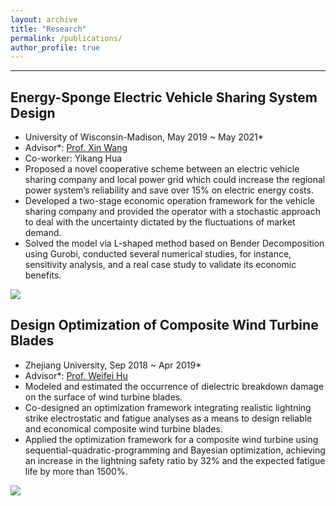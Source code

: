 ```yaml
---
layout: archive
title: "Research"
permalink: /publications/
author_profile: true
---
```


------
## Energy-Sponge Electric Vehicle Sharing System Design
* University of Wisconsin-Madison, May 2019 ~ May 2021*  
* Advisor*:  [Prof. Xin Wang](https://directory.engr.wisc.edu/ie/Faculty/Wang_Xin/)  
* Co-worker: Yikang Hua  
* Proposed a novel cooperative scheme between an electric vehicle sharing company and local power grid which could increase the regional power system’s reliability and save over 15% on electric energy costs.
* Developed a two-stage economic operation framework for the vehicle sharing company and provided the operator with a stochastic approach to deal with the uncertainty dictated by the fluctuations of market demand.
* Solved the model via L-shaped method based on Bender Decomposition using Gurobi, conducted several numerical studies, for instance, sensitivity analysis, and a real case study to validate its economic benefits.

![](http://www.wentaozhao.org/files/EVS_system.png)

## Design Optimization of Composite Wind Turbine Blades
* Zhejiang University, Sep 2018 ~ Apr 2019*  
* Advisor*:  [Prof. Weifei Hu](https://person.zju.edu.cn/en/0018087/)
* Modeled and estimated the occurrence of dielectric breakdown damage on the surface of wind turbine blades.
* Co-designed an optimization framework integrating realistic lightning strike electrostatic and fatigue analyses as a means to design reliable and economical composite wind turbine blades.
* Applied the optimization framework for a composite wind turbine using sequential-quadratic-programming and Bayesian optimization, achieving an increase in the lightning safety ratio by 32% and the expected fatigue life by more than 1500%.

![](http://www.wentaozhao.org/files/WindTurbine.png)
